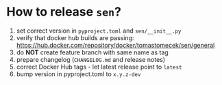 # How to release `sen`?

1. set correct version in `pyproject.toml` and `sen/__init__.py`
2. verify that docker hub builds are passing: https://hub.docker.com/repository/docker/tomastomecek/sen/general
3. do **NOT** create feature branch with same name as tag
4. prepare changelog (`CHANGELOG.md` and release notes)
6. correct Docker Hub tags - let latest release point to `latest`
7. bump version in pyproject.toml to `x.y.z-dev`

